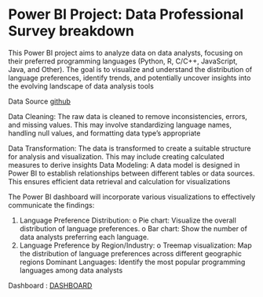 <h1> Power BI Project: Data Professional Survey breakdown  </h1>
<p></p>This Power BI project aims to analyze data on data analysts,
focusing on their preferred programming languages (Python, R, C/C++, JavaScript, Java, and Other). 
The goal is to visualize and understand the distribution of language preferences,
identify trends, and potentially uncover insights into the evolving landscape of data analysis tools </p>


Data Source
<a href = https://github.com/AlexTheAnalyst/Power-BI/blob/main/Power%20BI%20-%20Final%20Project.xlsx>github </a>

Data Cleaning:
The raw data is cleaned to remove inconsistencies, errors, and missing values.
This may involve standardizing language names, handling null values, and formatting data type’s appropriate

Data Transformation:
The data is transformed to create a suitable structure for analysis and visualization.
This may include creating calculated measures to derive insights
Data Modeling:
A data model is designed in Power BI to establish relationships between different tables or data sources.
This ensures efficient data retrieval and calculation for visualizations

The Power BI dashboard will incorporate various visualizations to effectively communicate the findings:
1.	Language Preference Distribution: 
o	Pie chart: Visualize the overall distribution of language preferences.
o	Bar chart: Show the number of data analysts preferring each language.
2.	Language Preference by Region/Industry: 
o	Treemap visualization: Map the distribution of language preferences across different geographic regions
Dominant Languages: Identify the most popular programming languages among data analysts


Dashboard : <a href = "https://github.com/NazikTheAnalyst/Power-BI-Project-Data-Professional-Survey-breakdown-/blob/main/biDashboard.jpg">DASHBOARD </a>


